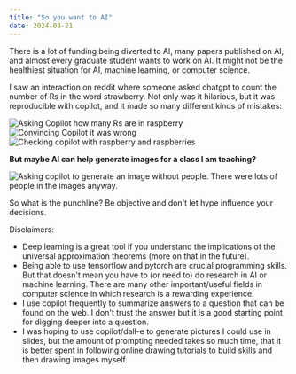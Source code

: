 ```yaml
---
title: "So you want to AI"
date: 2024-08-21
---
```


There is a lot of funding being diverted to AI, many papers published on AI, and almost every graduate student wants to work on AI. It might not be the healthiest situation for AI, machine learning, or computer science.

I saw an interaction on reddit where someone asked chatgpt to count the number of Rs in the word strawberry. Not only was it hilarious, but it was reproducible with copilot, and it made so many different kinds of mistakes:

![Asking Copilot how many Rs are in raspberry](https://dkifer.github.io/blog/docs/assets/images/r1.jpg)
![Convincing Copilot it was wrong](https://dkifer.github.io/blog/docs/assets/images/r2.jpg)
![Checking copilot with raspberry and raspberries](https://dkifer.github.io/blog/docs/assets/images/r3.jpg)

**But maybe AI can help generate images for a class I am teaching?**

![Asking copilot to generate an image without people. There were lots of people in the images anyway.](https://dkifer.github.io/blog/docs/assets/images/aiimage.jpg)

So what is the punchline? Be objective and don't let hype influence your decisions.

Disclaimers: 
- Deep learning is a great tool if you understand the implications of the universal approximation theorems (more on that in the future).
- Being able to use tensorflow and pytorch are crucial programming skills. But that doesn't mean you have to (or need to) do research in AI or machine learning. There are many other important/useful fields in computer science in which research is a rewarding experience.
- I use copilot frequently to summarize answers to a question that can be found on the web. I don't trust the answer but it is a good starting point for digging deeper into a question.
- I was hoping to use copilot/dall-e to generate pictures I could use in slides, but the amount of prompting needed takes so much time, that it is better spent in following online drawing tutorials to build skills and then drawing images myself.
